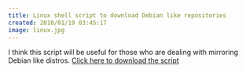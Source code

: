 ```yaml
---
title: Linux shell script to download Debian like repositories
created: 2010/01/19 03:45:17
image: linux.jpg
---
```



I think this script will be useful for those who are dealing with mirroring Debian like distros. [Click here to download the script](https://olafrv.com/wordpress/wp-content/uploads/2010/01/repositorios.sh.tar.gz)